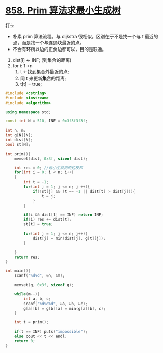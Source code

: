 # [858. Prim 算法求最小生成树](https://www.acwing.com/problem/content/860/)

[打卡](https://www.acwing.com/activity/content/problem/content/924/1/)

- 朴素 prim 算法流程。与 dijkstra 很相似。区别在于不是找一个与 t 最近的点，而是找一个与连通块最近的点。
- 不会有环所以边的正负边都可以，目的是联通。

1. dist[i] <- INF; (到集合的距离)
2. for i: 1->n
   1. t <-找到集合外最近的点;
   2. 同 t 来更新**集合**的距离;
   3. t[t] = true;

```c++
#include <cstring>
#include <iostream>
#include <algorithm>

using namespace std;

const int N = 510, INF = 0x3f3f3f3f;

int n, m;
int g[N][N];
int dist[N];
bool st[N];

int prim(){
    memset(dist, 0x3f, sizeof dist);

    int res = 0; //最小生成树的边权和
    for(int i = 0; i < n; i++)
    {
        int t = -1;
        for(int j = 1; j <= n; j ++){
            if(!st[j] && (t == -1 || dist[t] > dist[j])){
                t = j;
            }
        }

        if(i && dist[t] == INF) return INF;
        if(i) res += dist[t];
        st[t] = true;

        for(int j = 1; j <= n; j++){
            dist[j] = min(dist[j], g[t][j]);
        }

    }
    return res;
}

int main(){
    scanf("%d%d", &n, &m);

    memset(g, 0x3f, sizeof g);

    while(m--){
        int a, b, c;
        scanf("%d%d%d", &a, &b, &c);
        g[a][b] = g[b][a] = min(g[a][b], c);
    }

    int t = prim();

    if(t == INF) puts("impossible");
    else cout << t << endl;
    return 0;
}
```
